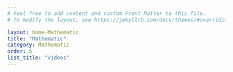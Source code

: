 ```yaml
---
# Feel free to add content and custom Front Matter to this file.
# To modify the layout, see https://jekyllrb.com/docs/themes/#overriding-theme-defaults

layout: home-Mathematic
title: "Mathematic"
category: Mathematic
order: 5
list_title: "videos"
---
```

